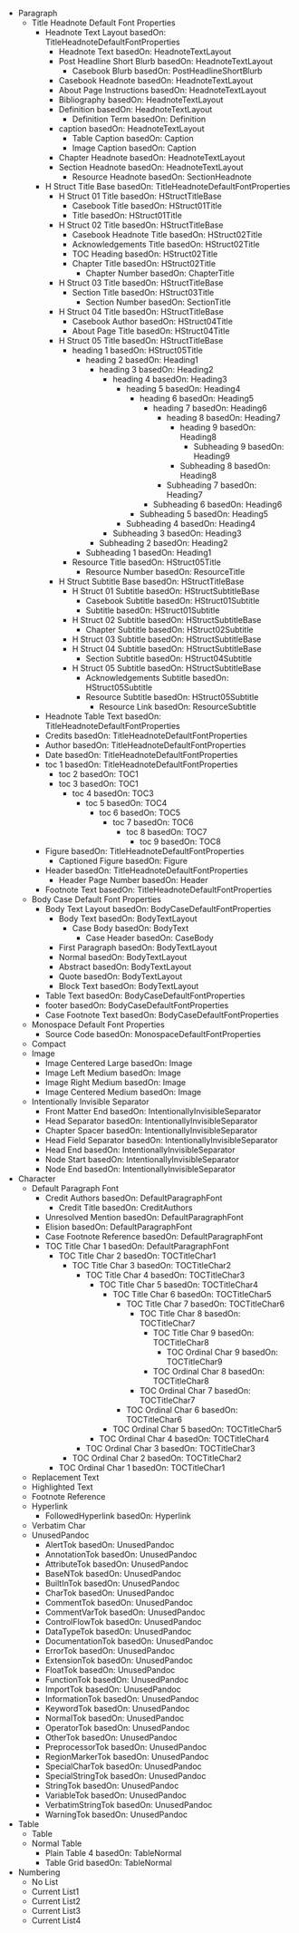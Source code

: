 * Paragraph
  * Title Headnote Default Font Properties   
    * Headnote Text Layout basedOn: TitleHeadnoteDefaultFontProperties  
      * Headnote Text basedOn: HeadnoteTextLayout  
      * Post Headline Short Blurb basedOn: HeadnoteTextLayout  
        * Casebook Blurb basedOn: PostHeadlineShortBlurb  
      * Casebook Headnote basedOn: HeadnoteTextLayout  
      * About Page Instructions basedOn: HeadnoteTextLayout  
      * Bibliography basedOn: HeadnoteTextLayout  
      * Definition basedOn: HeadnoteTextLayout  
        * Definition Term basedOn: Definition  
      * caption basedOn: HeadnoteTextLayout  
        * Table Caption basedOn: Caption  
        * Image Caption basedOn: Caption  
      * Chapter Headnote basedOn: HeadnoteTextLayout  
      * Section Headnote basedOn: HeadnoteTextLayout  
        * Resource Headnote basedOn: SectionHeadnote  
    * H Struct Title Base basedOn: TitleHeadnoteDefaultFontProperties  
      * H Struct 01 Title basedOn: HStructTitleBase  
        * Casebook Title basedOn: HStruct01Title  
        * Title basedOn: HStruct01Title  
      * H Struct 02 Title basedOn: HStructTitleBase  
        * Casebook Headnote Title basedOn: HStruct02Title  
        * Acknowledgements Title basedOn: HStruct02Title  
        * TOC Heading basedOn: HStruct02Title  
        * Chapter Title basedOn: HStruct02Title  
          * Chapter Number basedOn: ChapterTitle  
      * H Struct 03 Title basedOn: HStructTitleBase  
        * Section Title basedOn: HStruct03Title  
          * Section Number basedOn: SectionTitle  
      * H Struct 04 Title basedOn: HStructTitleBase  
        * Casebook Author basedOn: HStruct04Title  
        * About Page Title basedOn: HStruct04Title  
      * H Struct 05 Title basedOn: HStructTitleBase  
        * heading 1 basedOn: HStruct05Title  
          * heading 2 basedOn: Heading1  
            * heading 3 basedOn: Heading2  
              * heading 4 basedOn: Heading3  
                * heading 5 basedOn: Heading4  
                  * heading 6 basedOn: Heading5  
                    * heading 7 basedOn: Heading6  
                      * heading 8 basedOn: Heading7  
                        * heading 9 basedOn: Heading8  
                          * Subheading 9 basedOn: Heading9  
                        * Subheading 8 basedOn: Heading8  
                      * Subheading 7 basedOn: Heading7  
                    * Subheading 6 basedOn: Heading6  
                  * Subheading 5 basedOn: Heading5  
                * Subheading 4 basedOn: Heading4  
              * Subheading 3 basedOn: Heading3  
            * Subheading 2 basedOn: Heading2  
          * Subheading 1 basedOn: Heading1  
        * Resource Title basedOn: HStruct05Title  
          * Resource Number basedOn: ResourceTitle  
      * H Struct Subtitle Base basedOn: HStructTitleBase  
        * H Struct 01 Subtitle basedOn: HStructSubtitleBase  
          * Casebook Subtitle basedOn: HStruct01Subtitle  
          * Subtitle basedOn: HStruct01Subtitle  
        * H Struct 02 Subtitle basedOn: HStructSubtitleBase  
          * Chapter Subtitle basedOn: HStruct02Subtitle  
        * H Struct 03 Subtitle basedOn: HStructSubtitleBase  
        * H Struct 04 Subtitle basedOn: HStructSubtitleBase  
          * Section Subtitle basedOn: HStruct04Subtitle  
        * H Struct 05 Subtitle basedOn: HStructSubtitleBase  
          * Acknowledgements Subtitle basedOn: HStruct05Subtitle  
          * Resource Subtitle basedOn: HStruct05Subtitle  
            * Resource Link basedOn: ResourceSubtitle  
    * Headnote Table Text basedOn: TitleHeadnoteDefaultFontProperties  
    * Credits basedOn: TitleHeadnoteDefaultFontProperties  
    * Author basedOn: TitleHeadnoteDefaultFontProperties  
    * Date basedOn: TitleHeadnoteDefaultFontProperties  
    * toc 1 basedOn: TitleHeadnoteDefaultFontProperties  
      * toc 2 basedOn: TOC1  
      * toc 3 basedOn: TOC1  
        * toc 4 basedOn: TOC3  
          * toc 5 basedOn: TOC4  
            * toc 6 basedOn: TOC5  
              * toc 7 basedOn: TOC6  
                * toc 8 basedOn: TOC7  
                  * toc 9 basedOn: TOC8  
    * Figure basedOn: TitleHeadnoteDefaultFontProperties  
      * Captioned Figure basedOn: Figure  
    * Header basedOn: TitleHeadnoteDefaultFontProperties  
      * Header Page Number basedOn: Header  
    * Footnote Text basedOn: TitleHeadnoteDefaultFontProperties  
  * Body Case Default Font Properties   
    * Body Text Layout basedOn: BodyCaseDefaultFontProperties  
      * Body Text basedOn: BodyTextLayout  
        * Case Body basedOn: BodyText  
          * Case Header basedOn: CaseBody  
      * First Paragraph basedOn: BodyTextLayout  
      * Normal basedOn: BodyTextLayout  
      * Abstract basedOn: BodyTextLayout  
      * Quote basedOn: BodyTextLayout  
      * Block Text basedOn: BodyTextLayout  
    * Table Text basedOn: BodyCaseDefaultFontProperties  
    * footer basedOn: BodyCaseDefaultFontProperties  
    * Case Footnote Text basedOn: BodyCaseDefaultFontProperties  
  * Monospace Default Font Properties   
    * Source Code basedOn: MonospaceDefaultFontProperties  
  * Compact   
  * Image   
    * Image Centered Large basedOn: Image  
    * Image Left Medium basedOn: Image  
    * Image Right Medium basedOn: Image  
    * Image Centered Medium basedOn: Image  
  * Intentionally Invisible Separator   
    * Front Matter End basedOn: IntentionallyInvisibleSeparator  
    * Head Separator basedOn: IntentionallyInvisibleSeparator  
    * Chapter Spacer basedOn: IntentionallyInvisibleSeparator  
    * Head Field Separator basedOn: IntentionallyInvisibleSeparator  
    * Head End basedOn: IntentionallyInvisibleSeparator  
    * Node Start basedOn: IntentionallyInvisibleSeparator  
    * Node End basedOn: IntentionallyInvisibleSeparator  
* Character
  * Default Paragraph Font   
    * Credit Authors basedOn: DefaultParagraphFont  
      * Credit Title basedOn: CreditAuthors  
    * Unresolved Mention basedOn: DefaultParagraphFont  
    * Elision basedOn: DefaultParagraphFont  
    * Case Footnote Reference basedOn: DefaultParagraphFont  
    * TOC Title Char 1 basedOn: DefaultParagraphFont  
      * TOC Title Char 2 basedOn: TOCTitleChar1  
        * TOC Title Char 3 basedOn: TOCTitleChar2  
          * TOC Title Char 4 basedOn: TOCTitleChar3  
            * TOC Title Char 5 basedOn: TOCTitleChar4  
              * TOC Title Char 6 basedOn: TOCTitleChar5  
                * TOC Title Char 7 basedOn: TOCTitleChar6  
                  * TOC Title Char 8 basedOn: TOCTitleChar7  
                    * TOC Title Char 9 basedOn: TOCTitleChar8  
                      * TOC Ordinal Char 9 basedOn: TOCTitleChar9  
                    * TOC Ordinal Char 8 basedOn: TOCTitleChar8  
                  * TOC Ordinal Char 7 basedOn: TOCTitleChar7  
                * TOC Ordinal Char 6 basedOn: TOCTitleChar6  
              * TOC Ordinal Char 5 basedOn: TOCTitleChar5  
            * TOC Ordinal Char 4 basedOn: TOCTitleChar4  
          * TOC Ordinal Char 3 basedOn: TOCTitleChar3  
        * TOC Ordinal Char 2 basedOn: TOCTitleChar2  
      * TOC Ordinal Char 1 basedOn: TOCTitleChar1  
  * Replacement Text   
  * Highlighted Text   
  * Footnote Reference   
  * Hyperlink   
    * FollowedHyperlink basedOn: Hyperlink  
  * Verbatim Char   
  * UnusedPandoc   
    * AlertTok basedOn: UnusedPandoc  
    * AnnotationTok basedOn: UnusedPandoc  
    * AttributeTok basedOn: UnusedPandoc  
    * BaseNTok basedOn: UnusedPandoc  
    * BuiltInTok basedOn: UnusedPandoc  
    * CharTok basedOn: UnusedPandoc  
    * CommentTok basedOn: UnusedPandoc  
    * CommentVarTok basedOn: UnusedPandoc  
    * ControlFlowTok basedOn: UnusedPandoc  
    * DataTypeTok basedOn: UnusedPandoc  
    * DocumentationTok basedOn: UnusedPandoc  
    * ErrorTok basedOn: UnusedPandoc  
    * ExtensionTok basedOn: UnusedPandoc  
    * FloatTok basedOn: UnusedPandoc  
    * FunctionTok basedOn: UnusedPandoc  
    * ImportTok basedOn: UnusedPandoc  
    * InformationTok basedOn: UnusedPandoc  
    * KeywordTok basedOn: UnusedPandoc  
    * NormalTok basedOn: UnusedPandoc  
    * OperatorTok basedOn: UnusedPandoc  
    * OtherTok basedOn: UnusedPandoc  
    * PreprocessorTok basedOn: UnusedPandoc  
    * RegionMarkerTok basedOn: UnusedPandoc  
    * SpecialCharTok basedOn: UnusedPandoc  
    * SpecialStringTok basedOn: UnusedPandoc  
    * StringTok basedOn: UnusedPandoc  
    * VariableTok basedOn: UnusedPandoc  
    * VerbatimStringTok basedOn: UnusedPandoc  
    * WarningTok basedOn: UnusedPandoc  
* Table
  * Table   
  * Normal Table   
    * Plain Table 4 basedOn: TableNormal  
    * Table Grid basedOn: TableNormal  
* Numbering
  * No List   
  * Current List1   
  * Current List2   
  * Current List3   
  * Current List4   
